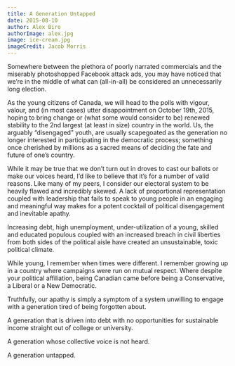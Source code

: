 ```yaml
---
title: A Generation Untapped
date: 2015-08-10
author: Alex Biro
authorImage: alex.jpg
image: ice-cream.jpg
imageCredit: Jacob Morris
---
```


Somewhere between the plethora of poorly narrated commercials and the miserably photoshopped Facebook attack ads, you may have noticed that we’re in the middle of what can (all-in-all) be considered an unnecessarily long election.

As the young citizens of Canada, we will head to the polls with vigour, valour, and (in most cases) utter disappointment on October 19th, 2015, hoping to bring change or (what some would consider to be) renewed stability to the 2nd largest (at least in size) country in the world. Us, the arguably “disengaged" youth, are usually scapegoated as the generation no longer interested in participating in the democratic process; something once cherished by millions as a sacred means of deciding the fate and future of one’s country.

While it may be true that we don’t turn out in droves to cast our ballots or make our voices heard, I’d like to believe that it’s for a number of valid reasons. Like many of my peers, I consider our electoral system to be heavily flawed and incredibly skewed. A lack of proportional representation coupled with leadership that fails to speak to young people in an engaging and meaningful way makes for a potent cocktail of political disengagement and inevitable apathy.

Increasing debt, high unemployment, under-utilization of a young, skilled and educated populous coupled with an increased breach in civil liberties from both sides of the political aisle have created an unsustainable, toxic political climate.

While young, I remember when times were different. I remember growing up in a country where campaigns were run on mutual respect. Where despite your political affiliation, being Canadian came before being a Conservative, a Liberal or a New Democratic.

Truthfully, our apathy is simply a symptom of a system unwilling to engage with a generation tired of being forgotten about.

A generation that is driven into debt with no opportunities for sustainable income straight out of college or university.

A generation whose collective voice is not heard.

A generation untapped.
